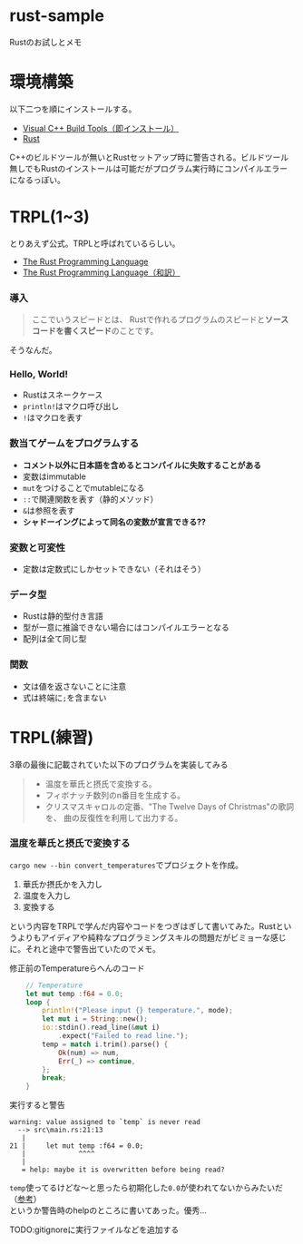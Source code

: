# rust-sample
Rustのお試しとメモ

# 環境構築
以下二つを順にインストールする。

- [Visual C++ Build Tools（即インストール）](https://visualstudio.microsoft.com/ja/thank-you-downloading-visual-studio/?sku=Community&rel=16)  
- [Rust](https://www.rust-lang.org/tools/install)

C++のビルドツールが無いとRustセットアップ時に警告される。ビルドツール無しでもRustのインストールは可能だがプログラム実行時にコンパイルエラーになるっぽい。

# TRPL(1~3)
とりあえず公式。TRPLと呼ばれているらしい。

- [The Rust Programming Language](https://doc.rust-lang.org/stable/book/)
- [The Rust Programming Language（和訳）](https://doc.rust-jp.rs/book/second-edition/)

### 導入
> ここでいうスピードとは、 Rustで作れるプログラムのスピードと**ソースコードを書くスピード**のことです。

そうなんだ。

### Hello, World!
- Rustはスネークケース
- `println!`はマクロ呼び出し
- `!`はマクロを表す

### 数当てゲームをプログラムする
- **コメント以外に日本語を含めるとコンパイルに失敗することがある**
- 変数はimmutable
- `mut`をつけることでmutableになる
- `::`で関連関数を表す（静的メソッド）
- `&`は参照を表す
- **シャドーイングによって同名の変数が宣言できる??**

### 変数と可変性
- 定数は定数式にしかセットできない（それはそう）

### データ型
- Rustは静的型付き言語
- 型が一意に推論できない場合にはコンパイルエラーとなる
- 配列は全て同じ型

### 関数
- 文は値を返さないことに注意
- 式は終端に`;`を含まない

# TRPL(練習)
3章の最後に記載されていた以下のプログラムを実装してみる
>- 温度を華氏と摂氏で変換する。
>- フィボナッチ数列のn番目を生成する。
>- クリスマスキャロルの定番、"The Twelve Days of Christmas"の歌詞を、 曲の反復性を利用して出力する。

### 温度を華氏と摂氏で変換する
`cargo new --bin convert_temperatures`でプロジェクトを作成。

1. 華氏か摂氏かを入力し
2. 温度を入力し
3. 変換する

という内容をTRPLで学んだ内容やコードをつぎはぎして書いてみた。Rustというよりもアイディアや純粋なプログラミングスキルの問題だがビミョーな感じに。それと途中で警告出ていたのでメモ。

修正前のTemperatureらへんのコード
```rust
    // Temperature
    let mut temp :f64 = 0.0;
    loop {
        println!("Please input {} temperature.", mode);
        let mut i = String::new();
        io::stdin().read_line(&mut i)
            .expect("Failed to read line.");
        temp = match i.trim().parse() {
            Ok(num) => num,
            Err(_) => continue,
        };
        break;
    }
```
実行すると警告
```
warning: value assigned to `temp` is never read
  --> src\main.rs:21:13
   |
21 |     let mut temp :f64 = 0.0;
   |             ^^^^
   |
   = help: maybe it is overwritten before being read?
```
`temp`使ってるけどな～と思ったら初期化した`0.0`が使われてないからみたいだ（[参考](https://github.com/rust-lang/rust/issues/49171)）  
というか警告時のhelpのところに書いてあった。優秀…

TODO:gitignoreに実行ファイルなどを追加する
